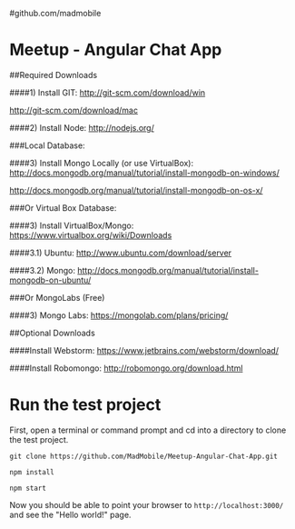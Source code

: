 #github.com/madmobile

Meetup - Angular Chat App
=======================

##Required Downloads

####1) Install GIT:
http://git-scm.com/download/win

http://git-scm.com/download/mac

####2) Install Node:
http://nodejs.org/

###Local Database:

####3) Install Mongo Locally (or use VirtualBox):
http://docs.mongodb.org/manual/tutorial/install-mongodb-on-windows/

http://docs.mongodb.org/manual/tutorial/install-mongodb-on-os-x/

###Or Virtual Box Database:

####3) Install VirtualBox/Mongo:
https://www.virtualbox.org/wiki/Downloads

####3.1) Ubuntu:
http://www.ubuntu.com/download/server

####3.2) Mongo:
http://docs.mongodb.org/manual/tutorial/install-mongodb-on-ubuntu/

###Or MongoLabs (Free)

####3) Mongo Labs:
https://mongolab.com/plans/pricing/



##Optional Downloads

####Install Webstorm:
https://www.jetbrains.com/webstorm/download/

####Install Robomongo:
http://robomongo.org/download.html


# Run the test project

First, open a terminal or command prompt and cd into a directory to clone the test project.

    git clone https://github.com/MadMobile/Meetup-Angular-Chat-App.git

    npm install

    npm start

Now you should be able to point your browser to `http://localhost:3000/` and see the "Hello world!" page.
